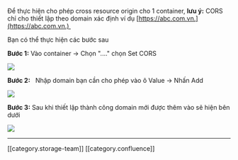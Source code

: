 Để thực hiện cho phép cross resource origin cho 1 container,  **lưu ý:**  CORS chỉ cho thiết lập theo domain xác định ví dụ [https://abc.com.vn.](https://abc.com.vn.) 

Bạn có thể thực hiện các bước sau

 **Bước 1:**  Vào container → Chọn "...." chọn Set CORS

![](images/storage/image2020-4-13_17-8-39.png)

 **Bước 2:**   Nhập domain bạn cần cho phép vào ô Value → Nhấn Add

![](images/storage/image2020-4-13_17-15-11.png)

 **Bước 3:**  Sau khi thiết lập thành công domain mới được thêm vào sẽ hiện bên dưới 

![](images/storage/image2020-4-13_17-15-39.png)







*****

[[category.storage-team]] 
[[category.confluence]] 
